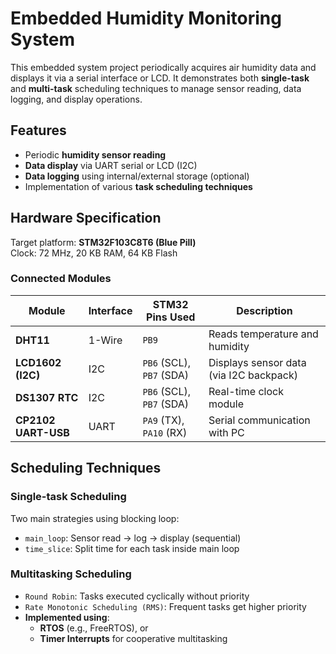# Embedded Humidity Monitoring System

This embedded system project periodically acquires air humidity data and displays it via a serial interface or LCD. It demonstrates both **single-task** and **multi-task** scheduling techniques to manage sensor reading, data logging, and display operations.

## Features

- Periodic **humidity sensor reading**
- **Data display** via UART serial or LCD (I2C)
- **Data logging** using internal/external storage (optional)
- Implementation of various **task scheduling techniques**

## Hardware Specification

Target platform: **STM32F103C8T6 (Blue Pill)**  
Clock: 72 MHz, 20 KB RAM, 64 KB Flash

### Connected Modules

| Module               | Interface | STM32 Pins Used | Description                                 |
|----------------------|-----------|------------------|---------------------------------------------|
| **DHT11**            | 1-Wire    | `PB9`           | Reads temperature and humidity              |
| **LCD1602 (I2C)**    | I2C       | `PB6` (SCL), `PB7` (SDA) | Displays sensor data (via I2C backpack) |
| **DS1307 RTC**       | I2C       | `PB6` (SCL), `PB7` (SDA) | Real-time clock module                      |
| **CP2102 UART-USB**  | UART      | `PA9` (TX), `PA10` (RX) | Serial communication with PC               |

## Scheduling Techniques

### Single-task Scheduling

Two main strategies using blocking loop:
- `main_loop`: Sensor read → log → display (sequential)
- `time_slice`: Split time for each task inside main loop

### Multitasking Scheduling

- `Round Robin`: Tasks executed cyclically without priority
- `Rate Monotonic Scheduling (RMS)`: Frequent tasks get higher priority
- **Implemented using**:
  - **RTOS** (e.g., FreeRTOS), or
  - **Timer Interrupts** for cooperative multitasking
